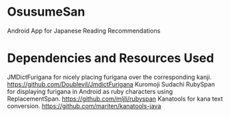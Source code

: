 # OsusumeSan
Android App for Japanese Reading Recommendations

# Dependencies and Resources Used
JMDictFurigana for nicely placing furigana over the corresponding kanji. https://github.com/Doublevil/JmdictFurigana
Kuromoji
Sudachi
RubySpan for displaying furigana in Android as ruby characters using ReplacementSpan. https://github.com/mljli/rubyspan
Kanatools for kana text conversion. https://github.com/mariten/kanatools-java
